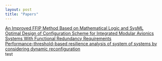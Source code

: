 ```yaml
---
layout: post
title: "Papers"
---
```


[An Improved FFIP Method Based on Mathematical Logic and SysML](https://www.mdpi.com/2076-3417/11/8/3534)<br/>
[Optimal Design of Configuration Scheme for Integrated Modular Avionics Systems With Functional Redundancy Requirements](https://ieeexplore.ieee.org/abstract/document/9099838)<br/>
[Performance-threshold-based resilience analysis of system of systems by considering dynamic reconfiguration](https://journals.sagepub.com/doi/abs/10.1177/0954405420937528)<br/>
test
